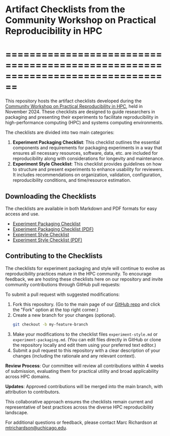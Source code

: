# Artifact Checklists from the Community Workshop on Practical Reproducibility in HPC
# ================================================================================

This repository hosts the artifact checklists developed during the [Community
Workshop on Practical Reproducibility in HPC](https://reproduciblehpc.org),
held in November 2024. These checklists are designed to guide researchers in
packaging and presenting their experiments to facilitate reproducibility in
high-performance computing (HPC) and systems computing environments.

The checklists are divided into two main categories:

1. **Experiment Packaging Checklist**: This checklist outlines the essential
   components and requirements for packaging experiments in a way that ensures
   all necessary resources, software, data, etc. are included for
   reproducibility along with considerations for longevity and maintenance.
2. **Experiment Style Checklist**: This checklist provides guidelines on how to
   structure and present experiments to enhance usability for reviewers. It
   includes recommendations on organization, validation, configuration,
   reproducibility conditions, and time/resource estimation.

## Downloading the Checklists

The checklists are available in both Markdown and PDF formats for easy access
and use.

- [Experiment Packaging Checklist](experiment-packaging.md)
- [Experiment Packaging Checklist (PDF)](experiment-packaging.pdf)
- [Experiment Style Checklist](experiment-style.md)
- [Experiment Style Checklist (PDF)](experiment-style.pdf)

## Contributing to the Checklists

The checklists for experiment packaging and style will continue to evolve as
reproducibility practices mature in the HPC community. To encourage feedback,
we are hosting these checklists here on our repository and invite community
contributions through GitHub pull requests:

To submit a pull request with suggested modifications:

1. Fork this repository. (Go to the main page of our [GitHub
   repo](https://github.com/ChameleonCloud/reproducibilityworkshop24) and click
   the "Fork" option at the top right corner.)
2. Create a new branch for your changes (optional).
   ```bash
   git checkout -b my-feature-branch
   ```
3. Make your modifications to the checklist files `experiment-style.md` or
   `experiment-packaging.md`. (You can edit files directly in GitHub or clone
   the repository locally and edit them using your preferred text editor.)
4. Submit a pull request to this repository with a clear description of your
   changes (including the rationale and any relevant context).

**Review Process**: Our committee will review all contributions within 4
weeks of submission, evaluating them for practical utility and broad
applicability across HPC domains.

**Updates**: Approved contributions will be merged into the main branch, with
attribution to contributors.

This collaborative approach ensures the checklists remain current and
representative of best practices across the diverse HPC reproducibility
landscape.

For additional questions or feedback, please contact Marc Richardson at
[mtrichardson@uchicago.edu](mailto:mtrichardson@uchicago.edu).